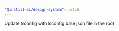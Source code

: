 ```yaml
---
"@instill-ai/design-system": patch
---
```


Update tsconfig with tsconfig base json file in the root
